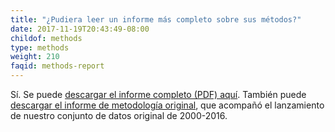 ```yaml
---
title: "¿Pudiera leer un informe más completo sobre sus métodos?"
date: 2017-11-19T20:43:49-08:00
childof: methods
type: methods
weight: 210
faqid: methods-report
---
```

Sí. Se puede  <a href="/docs/Eviction_Lab_Methodology_Report_2022.pdf" target="_blank">descargar el informe completo (PDF) aquí</a>. También puede <a href="/docs/Eviction Lab Methodology Report.pdf" target="_blank">descargar el informe de metodología original</a>, que acompañó el lanzamiento de nuestro conjunto de datos original de 2000-2016.